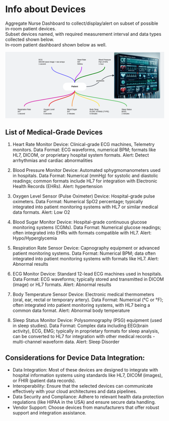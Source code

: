 # Info about Devices

Aggregate Nurse Dashboard to collect/display/alert on subset of possible in-room patient devices.  
Subset devices named, with required measurement interval and data types collected shown below.  
In-room patient dashboard shown below as well.  

<img src="https://github.com/lynnlangit/architects-who-code/blob/main/Kata-2024/images/patient-devices.png" width=1000>

## List of Medical-Grade Devices

1. Heart Rate Monitor
Device: Clinical-grade ECG machines, Telemetry monitors.
Data Format: ECG waveforms, numerical BPM; formats like HL7, DICOM, or proprietary hospital system formats.
Alert: Detect arrhythmias and cardiac abnormalities

2. Blood Pressure Monitor
Device: Automated sphygmomanometers used in hospitals.
Data Format: Numerical (mmHg) for systolic and diastolic readings; common formats include HL7 for integration with Electronic Health Records (EHRs).
Alert: hypertension

3. Oxygen Level Sensor (Pulse Oximeter)
Device: Hospital-grade pulse oximeters.
Data Format: Numerical SpO2 percentage; typically integrated into patient monitoring systems with HL7 or similar medical data formats.
Alert: Low O2

4. Blood Sugar Monitor
Device: Hospital-grade continuous glucose monitoring systems (CGMs).
Data Format: Numerical glucose readings; often integrated into EHRs with formats compatible with HL7.
Alert: Hypo/Hyperglycemia

5. Respiration Rate Sensor
Device: Capnography equipment or advanced patient monitoring systems.
Data Format: Numerical BPM; data often integrated into patient monitoring systems with formats like HL7.
Alert: Abnormal results

6. ECG Monitor
Device: Standard 12-lead ECG machines used in hospitals.
Data Format: ECG waveforms; typically stored and transmitted in DICOM (image) or HL7 formats.
Alert: Abnormal results

7. Body Temperature Sensor
Device: Electronic medical thermometers (oral, ear, rectal or temporary artery).
Data Format: Numerical (°C or °F); often integrated into patient monitoring systems, with HL7 being a common data format.
Alert: Abnormal body temperature

8. Sleep Status Monitor
Device: Polysomnography (PSG) equipment (used in sleep studies).
Data Format: Complex data including EEG(brain activity), ECG, EMG; typically in proprietary formats for sleep analysis, can be converted to HL7 for integration with other medical records - multi-channel waveform data.
Alert: Sleep Disorder

## Considerations for Device Data Integration:
- Data Integration: Most of these devices are designed to integrate with hospital information systems using standards like HL7, DICOM (images), or FHIR (patient data records).
- Interoperability: Ensure that the selected devices can communicate effectively with your cloud architectures and data pipelines.
- Data Security and Compliance: Adhere to relevant health data protection regulations (like HIPAA in the USA) and ensure secure data handling.
- Vendor Support: Choose devices from manufacturers that offer robust support and integration assistance.
